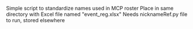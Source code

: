 Simple script to standardize names used in MCP roster
Place in same directory with Excel file named "event_reg.xlsx"
Needs nicknameRef.py file to run, stored elsewhere